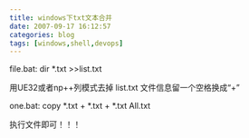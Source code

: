 ```yaml
---
title: windows下txt文本合并
date: 2007-09-17 16:12:57
categories: blog
tags: [windows,shell,devops]
--- 
```


file.bat:  dir *.txt >>list.txt

用UE32或者np++列模式去掉 list.txt 文件信息留一个空格换成“+”

one.bat:   copy *.txt + *.txt + *.txt All.txt

执行文件即可！！！